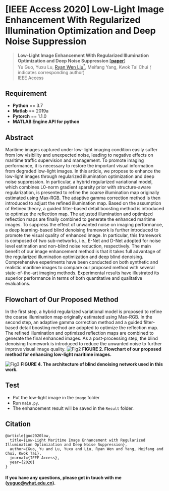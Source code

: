 # [IEEE Access 2020] Low-Light Image Enhancement With Regularized Illumination Optimization and Deep Noise Suppression 

>**Low-Light Image Enhancement With Regularized Illumination Optimization and Deep Noise Suppression [[paper](https://ieeexplore.ieee.org/abstract/document/9163095/)]**<br> Yu Guo, Yuxu Lu, [Ryan Wen Liu<sup>*</sup>](http://mipc.whut.edu.cn/index.html), Meifang Yang, Kwok Tai Chui <sup>*</sup> (* indicates corresponding author) <br>
>IEEE Access

## Requirement ##
* __Python__ == 3.7
* __Matlab__ == 2019a
* __Pytorch__ == 1.1.0
* __MATLAB Engine API for python__

## Abstract
Maritime images captured under low-light imaging condition easily suffer from low visibility and unexpected noise, leading to negative effects on maritime traffic supervision and management. To promote imaging performance, it is necessary to restore the important visual information from degraded low-light images. In this article, we propose to enhance the low-light images through regularized illumination optimization and deep noise suppression. In particular, a hybrid regularized variational model, which combines L0-norm gradient sparsity prior with structure-aware regularization, is presented to refine the coarse illumination map originally estimated using Max-RGB. The adaptive gamma correction method is then introduced to adjust the refined illumination map. Based on the assumption of Retinex theory, a guided filter-based detail boosting method is introduced to optimize the reflection map. The adjusted illumination and optimized reflection maps are finally combined to generate the enhanced maritime images. To suppress the effect of unwanted noise on imaging performance, a deep learning-based blind denoising framework is further introduced to promote the visual quality of enhanced image. In particular, this framework is composed of two sub-networks, i.e., E-Net and D-Net adopted for noise level estimation and non-blind noise reduction, respectively. The main benefit of our image enhancement method is that it takes full advantage of the regularized illumination optimization and deep blind denoising. Comprehensive experiments have been conducted on both synthetic and realistic maritime images to compare our proposed method with several state-of-the-art imaging methods. Experimental results have illustrated its superior performance in terms of both quantitative and qualitative evaluations.

## Flowchart of Our Proposed Method
In the first step, a hybrid regularized variational model is proposed to refine the coarse illumination map originally estimated using Max-RGB. In the second step, an adaptive gamma correction method and a guided filter-based detail boosting method are adopted to optimize the reflection map. The refined illumination and optimized reflection maps are combined to generate the final enhanced images. As a post-processing step, the blind denoising framework is introduced to reduce the unwanted noise to further improve visual image quality.
![Fig2](https://user-images.githubusercontent.com/48637474/135098754-9353c72c-02c2-4c83-b06f-b9b3979d5fee.jpg)
**FIGURE 2. Flowchart of our proposed method for enhancing low-light maritime images.**

![Fig3](https://user-images.githubusercontent.com/48637474/135105375-a44444fa-159d-4bc7-8b10-0aa7ec377be6.jpg)
**FIGURE 4. The architecture of blind denoising network used in this work.**

## Test
* Put the low-light image in the `image` folder
* Run `main.py`. 
* The enhancement result will be saved in the `Result` folder.

## Citation

```
@article{guo2020low,
  title={Low-Light Maritime Image Enhancement with Regularized Illumination Optimization and Deep Noise Suppression},
  author={Guo, Yu and Lu, Yuxu and Liu, Ryan Wen and Yang, Meifang and Chui, Kwok Tai},
  journal={IEEE Access},
  year={2020}
}
```

#### If you have any questions, please get in touch with me (yuguo@whut.edu.cn).
